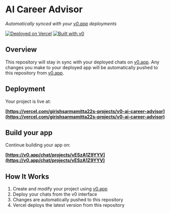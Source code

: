 # AI Career Advisor

*Automatically synced with your [v0.app](https://v0.app) deployments*

[![Deployed on Vercel](https://img.shields.io/badge/Deployed%20on-Vercel-black?style=for-the-badge&logo=vercel)](https://vercel.com/girishsarmamitta22s-projects/v0-ai-career-advisor)
[![Built with v0](https://img.shields.io/badge/Built%20with-v0.app-black?style=for-the-badge)](https://v0.app/chat/projects/vESzA1Z9YYV)

## Overview

This repository will stay in sync with your deployed chats on [v0.app](https://v0.app).
Any changes you make to your deployed app will be automatically pushed to this repository from [v0.app](https://v0.app).

## Deployment

Your project is live at:

**[https://vercel.com/girishsarmamitta22s-projects/v0-ai-career-advisor](https://vercel.com/girishsarmamitta22s-projects/v0-ai-career-advisor)**

## Build your app

Continue building your app on:

**[https://v0.app/chat/projects/vESzA1Z9YYV](https://v0.app/chat/projects/vESzA1Z9YYV)**

## How It Works

1. Create and modify your project using [v0.app](https://v0.app)
2. Deploy your chats from the v0 interface
3. Changes are automatically pushed to this repository
4. Vercel deploys the latest version from this repository